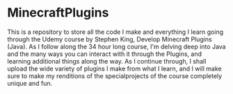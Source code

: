 # MinecraftPlugins
This is a repository to store all the code I make and everything I learn going through the Udemy course by Stephen King, Develop Minecraft Plugins (Java). As I follow along the 34 hour long course, I'm delving deep into Java and the many ways you can interact with it through the Plugins, and learning additional things along the way.
As I continue through, I shall upload the wide variety of plugins I make from what I learn, and I will make sure to make my renditions of the specialprojects of the course completely unique and fun. 

